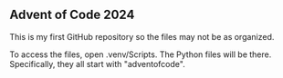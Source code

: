 ## Advent of Code 2024

This is my first GitHub repository so the files may not be as organized.

To access the files, open .venv/Scripts. The Python files will be there.
Specifically, they all start with "adventofcode".

